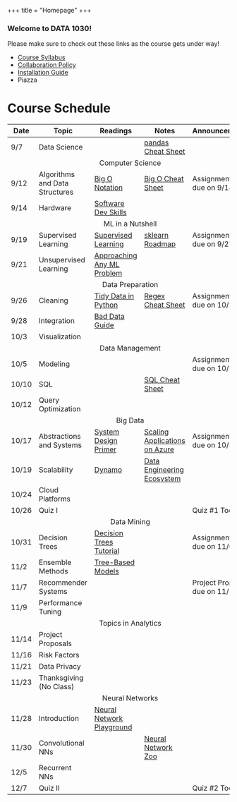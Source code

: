+++
title = "Homepage"
+++

<div class="jumbotron brown">
    <h3>Welcome to DATA 1030!</h3>
    Please make sure to check out these links as the course gets under way!
    <ul>
        <li><a href="document/syllabus">Course Syllabus</a></li>
        <li><a href="document/collab">Collaboration Policy</a></li>
        <li><a href="document/installation">Installation Guide</a></li>
        <li>Piazza</li>
    </ul>
</div>

<h1>Course Schedule</h1>

<table class="table table-sm data1030-table">
    <thead>
        <tr class="brown">
            <th>Date</th>
            <th>Topic</th>
            <th>Readings</th>
            <th>Notes</th>
            <th>Announcements</th>
        </tr>
    </thead>
    <tbody>
        <tr>
            <td>9/7</td>
            <td>Data Science</td>
            <td></td>
            <td>
                <a href="https://www.dataquest.io/blog/pandas-cheat-sheet/">
                    pandas Cheat Sheet
                </a>
            </td>
            <td></td>
        </tr>
        <tr>
            <td class="brown" colspan="100%" align="center">
                Computer Science
            </td>
        </tr>
        <tr>
            <td>9/12</td>
            <td>Algorithms and Data Structures</td>
            <td>
                <a href="http://cooervo.github.io/Algorithms-DataStructures-BigONotation/big-O-notation.html">
                    Big O Notation
                </a>
            </td>
            <td>
                <a href="http://bigocheatsheet.com/">
                    Big O Cheat Sheet
                </a>
            </td>
            <td>Assignment 1 due on 9/18</td>
        </tr>
        <tr>
            <td>9/14</td>
            <td>Hardware</td>
            <td>
                <a href="http://treycausey.com/software_dev_skills.html">
                 Software Dev Skills
                </a>
            </td>
            <td></td>
            <td></td>
        </tr>
        <tr>
            <td class="brown" colspan="100%" align="center">
                ML in a Nutshell
            </td>
        </tr>
        <tr>
            <td>9/19</td>
            <td>Supervised Learning</td>
            <td>
                <a href="https://medium.com/machine-learning-for-humans/supervised-learning-740383a2feab">
                    Supervised Learning
                </a>
            </td>
            <td>
                <a href="http://scikit-learn.org/stable/tutorial/machine_learning_map/index.html">  sklearn Roadmap
                </a>
            </td>
            <td>Assignment 2 due on 9/27</td>
        </tr>
        <tr>
            <td>9/21</td>
            <td>Unsupervised Learning</td>
            <td>
                <a href="http://blog.kaggle.com/2016/07/21/approaching-almost-any-machine-learning-problem-abhishek-thakur/">
                    Approaching Any ML Problem
                </a>
            </td>
            <td></td>
            <td></td>
        </tr>
        <tr>
            <td class="brown" colspan="100%" align="center">
                Data Preparation
            </td>
        </tr>
        <tr>
            <td>9/26</td>
            <td>Cleaning</td>
            <td>
                <a href="http://www.jeannicholashould.com/tidy-data-in-python.html">
                    Tidy Data in Python
                </a>
            </td>
            <td>
                <a href="http://web.mit.edu/hackl/www/lab/turkshop/slides/regex-cheatsheet.pdf">
                    Regex Cheat Sheet
                </a>
            </td>
            <td>Assignment 3 due on 10/2</td>
        </tr>
        <tr>
            <td>9/28</td>
            <td>Integration</td>
            <td>
                <a href="https://github.com/Quartz/bad-data-guide">
                    Bad Data Guide
                </a>
            </td>
            <td></td>
            <td></td>
        </tr>
        <tr>
            <td>10/3</td>
            <td>Visualization</td>
            <td></td>
            <td></td>
            <td></td>
        </tr>
        <tr>
            <td class="brown" colspan="100%" align="center">
                Data Management
            </td>
        </tr>
        <tr>
            <td>10/5</td>
            <td>Modeling</td>
            <td></td>
            <td></td>
            <td>Assignment 4 due on 10/16</td>
        </tr>
        <tr>
            <td>10/10</td>
            <td>SQL</td>
            <td></td>
            <td>
                <a href="http://files.zeroturnaround.com/pdf/zt_sql_cheat_sheet.pdf">
                    SQL Cheat Sheet
                </a>
            </td>
            <td></td>
        </tr>
        <tr>
            <td>10/12</td>
            <td>Query Optimization</td>
            <td></td>
            <td></td>
            <td></td>
        </tr>
        <tr>
            <td class="brown" colspan="100%" align="center">
                Big Data
            </td>
        </tr>
        <tr>
            <td>10/17</td>
            <td>Abstractions and Systems</td>
            <td>
                <a href="https://github.com/donnemartin/system-design-primer">
                    System Design Primer
                </a>
            </td>
            <td>
                <a href="https://azure.microsoft.com/en-us/resources/infographics/cloud-services/">
                    Scaling Applications on Azure
                </a>
            </td>
            <td>Assignment 5 due on 10/30</td>
        </tr>
        <tr>
            <td>10/19</td>
            <td>Scalability</td>
            <td>
                <a href="http://www.allthingsdistributed.com/2007/10/amazons_dynamo.html">
                    Dynamo
                </a>
            </td>
            <td>
                <a href="hhttp://xyz.insightdataengineering.com/blog/pipeline_map/">
                    Data Engineering Ecosystem
                </a>
            </td>
            <td></td>
        </tr>
        <tr>
            <td>10/24</td>
            <td>Cloud Platforms</td>
            <td></td>
            <td></td>
            <td></td>
        </tr>
        <tr>
            <td>10/26</td>
            <td>Quiz I</td>
            <td></td>
            <td></td>
            <td>Quiz #1 Today</td>
        </tr>
        <tr>
            <td class="brown" colspan="100%" align="center">
                Data Mining
            </td>
        </tr>
        <tr>
            <td>10/31</td>
            <td>Decision Trees</td>
            <td>
                <a href="http://www.thegrimmscientist.com/tutorial-decision-trees/">
                    Decision Trees Tutorial
                </a>
            </td>
            <td></td>
            <td>Assignment 6 due on 11/6</td>
        </tr>
        <tr>
            <td>11/2</td>
            <td>Ensemble Methods</td>
            <td>
                <a href="https://sadanand-singh.github.io/posts/treebasedmodels/">
                    Tree-Based Models
                </a>
            </td>
            <td></td>
            <td></td>
        </tr>
        <tr>
            <td>11/7</td>
            <td>Recommender Systems</td>
            <td></td>
            <td></td>
            <td>Project Proposal due on 11/14</td>
        </tr>
        <tr>
            <td>11/9</td>
            <td>Performance Tuning</td>
            <td></td>
            <td></td>
            <td></td>
        </tr>
        <tr>
            <td class="brown" colspan="100%" align="center">
                Topics in Analytics
            </td>
        </tr>
        <tr>
            <td>11/14</td>
            <td>Project Proposals</td>
            <td></td>
            <td></td>
            <td></td>
        </tr>
        <tr>
            <td>11/16</td>
            <td>Risk Factors</td>
            <td></td>
            <td></td>
            <td></td>
        </tr>
        <tr>
            <td>11/21</td>
            <td>Data Privacy</td>
            <td></td>
            <td></td>
            <td></td>
        </tr>
        <tr>
            <td>11/23</td>
            <td>Thanksgiving (No Class)</td>
            <td></td>
            <td></td>
            <td></td>
        </tr>
        <tr>
            <td class="brown" colspan="100%" align="center">
                Neural Networks
            </td>
        </tr>
        <tr>
            <td>11/28</td>
            <td>Introduction</td>
            <td>
                <a href="http://playground.tensorflow.org/">
                Neural Network Playground
                </a>
            </td>
            <td></td>
            <td></td>
        </tr>
        <tr>
            <td>11/30</td>
            <td>Convolutional NNs</td>
            <td></td>
            <td>
                <a href="http://www.asimovinstitute.org/neural-network-zoo/">
                    Neural Network Zoo
                </a>
            </td>
            <td></td>
        </tr>
        <tr>
            <td>12/5</td>
            <td>Recurrent NNs</td>
            <td></td>
            <td></td>
            <td></td>
        </tr>
        <tr>
            <td>12/7</td>
            <td>Quiz II</td>
            <td></td>
            <td></td>
            <td>Quiz #2 Today</td>
        </tr>
    </tbody>
</table>
